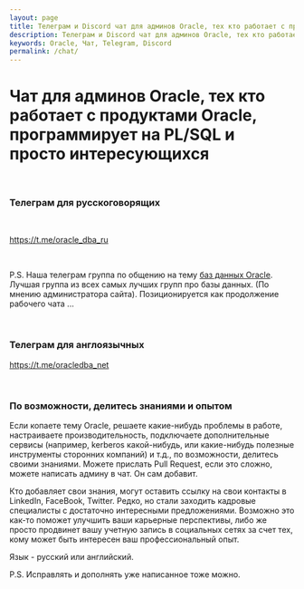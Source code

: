 ```yaml
---
layout: page
title: Телеграм и Discord чат для админов Oracle, тех кто работает с продуктами Oracle, программирует на PL/SQL и просто интересующихся
description: Телеграм и Discord чат для админов Oracle, тех кто работает с продуктами Oracle, программирует на PL/SQL и просто интересующихся
keywords: Oracle, Чат, Telegram, Discord
permalink: /chat/
---
```


# Чат для админов Oracle, тех кто работает с продуктами Oracle, программирует на PL/SQL и просто интересующихся

<br/>

### Телеграм для русскоговорящих

<br/>

https://t.me/oracle_dba_ru

<br/>

<p>P.S. Наша телеграм группа по общению на тему <a href="https://t.me/oracle_dba_ru/46986">баз данных Oracle</a>. Лучшая группа из всех самых лучших групп про базы данных. (По мнению администратора сайта). Позиционируется как продолжение рабочего чата ...</p>

<br/>

### Телеграм для англоязычных

https://t.me/oracledba_net

<br/>

### По возможности, делитесь знаниями и опытом

Если копаете тему Oracle, решаете какие-нибудь проблемы в работе, настраиваете производительность, подключаете дополнительные сервисы (например, kerberos какой-нибудь, или какие-нибудь полезные инструменты сторонних компаний) и т.д., по возможности, делитесь своими знаниями. Можете прислать Pull Request, если это сложно, можете написать админу в чат. Он сам добавит.

Кто добавляет свои знания, могут оставить ссылку на свои контакты в LinkedIn, FaceBook, Twitter. Редко, но стали заходить кадровые специалисты с достаточно интересными предложениями. Возможно это как-то поможет улучшить ваши карьерные перспективы, либо же просто продвинет вашу учетную запись в социальных сетях за счет тех, кому может быть интересен ваш профессиональный опыт.

Язык - русский или английский.

P.S. Исправлять и дополнять уже написанное тоже можно.
